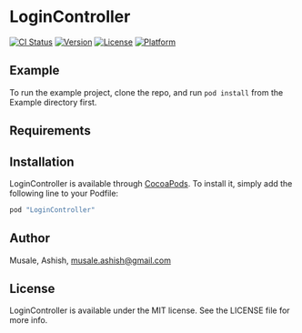 # LoginController

[![CI Status](http://img.shields.io/travis/ashishmusale/LoginController.svg?style=flat)](https://travis-ci.org/ashishmusale/LoginController)
[![Version](https://img.shields.io/cocoapods/v/LoginController.svg?style=flat)](http://cocoapods.org/pods/LoginController)
[![License](https://img.shields.io/cocoapods/l/LoginController.svg?style=flat)](http://cocoapods.org/pods/LoginController)
[![Platform](https://img.shields.io/cocoapods/p/LoginController.svg?style=flat)](http://cocoapods.org/pods/LoginController)

## Example

To run the example project, clone the repo, and run `pod install` from the Example directory first.

## Requirements

## Installation

LoginController is available through [CocoaPods](http://cocoapods.org). To install
it, simply add the following line to your Podfile:

```ruby
pod "LoginController"
```

## Author

Musale, Ashish, musale.ashish@gmail.com

## License

LoginController is available under the MIT license. See the LICENSE file for more info.
